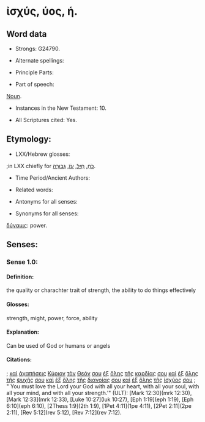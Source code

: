 # ἰσχύς, ύος, ἡ.

<!-- Status: S3=Needs2ndReview -->
<!-- Lexica used for edits: BDAG, LN, FFM, A-S  -->

## Word data

* Strongs: G24790.

* Alternate spellings:

* Principle Parts: 

* Part of speech: 

[Noun](http://ugg.readthedocs.io/en/latest/noun.html).

* Instances in the New Testament: 10.

* All Scriptures cited: Yes.

## Etymology: 

* LXX/Hebrew glosses: 

;in LXX chiefly for [כֹּחַ](//en-uhal/H3581), [חַיִל](//en-uhal/H2428), [עֹז](//en-uhal/H5794), [גְּבוּרָה](//en-uhal/H1369).

* Time Period/Ancient Authors: 

* Related words: 

* Antonyms for all senses:

* Synonyms for all senses: 

 [δύναμις](../G14110/01.md): power.

## Senses:

### Sense  1.0: 

#### Definition: 

the quality or charachter trait of strength, the ability to do things effectively

#### Glosses: 

strength, might, power, force, ability

#### Explanation: 

Can be used of God or humans or angels

#### Citations: 

; [καὶ](../G25320/01.md) [ἀγαπήσεις](../G00250/01.md) [Κύριον](../G29620/01.md) [τὸν](../G35880/01.md) [Θεόν](../G23160/01.md) [σου](../G47710/01.md) [ἐξ](../G15370/01.md) [ὅλης](../G36500/01.md) [τῆς](../G35880/01.md) [καρδίας](../G25880/01.md) [σου](../G47710/01.md) [καὶ](../G25320/01.md) [ἐξ](../G15370/01.md) [ὅλης](../G36500/01.md) [τῆς](../G35880/01.md) [ψυχῆς](../G55900/01.md) [σου](../G47710/01.md) [καὶ](../G25320/01.md) [ἐξ](../G15370/01.md) [ὅλης](../G36500/01.md) [τῆς](../G35880/01.md) [διανοίας](../G12710/01.md) [σου](../G47710/01.md) [καὶ](../G25320/01.md) [ἐξ](../G15370/01.md) [ὅλης](../G36500/01.md) [τῆς](../G35880/01.md) [ἰσχύος](../G24790/01.md) [σου](../G47710/01.md)
; " You must love the Lord your God with all your heart, with all your soul, with all your mind, and with all your strength.'" (ULT): 
[Mark 12:30](mrk 12:30), [Mark 12:33](mrk 12:33), [Luke 10:27](luk 10:27), [Eph 1:19](eph 1:19), [Eph 6:10](eph 6:10), [2Thess 1:9](2th 1:9), [1Pet 4:11](1pe 4:11), [2Pet 2:11](2pe 2:11), [Rev 5:12](rev 5:12), [Rev 7:12](rev 7:12).
